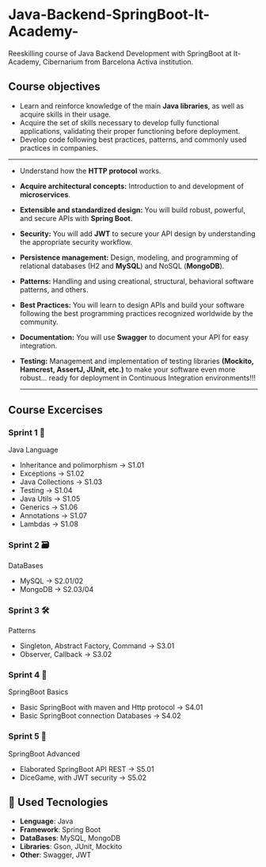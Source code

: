 # Java-Backend-SpringBoot-It-Academy-
Reeskilling course of Java Backend Development with SpringBoot at It-Academy, Cibernarium from Barcelona Activa institution.

## Course objectives
* Learn and reinforce knowledge of the main **Java libraries**, as well as acquire skills in their usage.
* Acquire the set of skills necessary to develop fully functional applications, validating their proper functioning before deployment.
* Develop code following best practices, patterns, and commonly used practices in companies.
---
* Understand how the **HTTP protocol** works.
* **Acquire architectural concepts:** Introduction to and development of **microservices**.
* **Extensible and standardized design:** You will build robust, powerful, and secure APIs with **Spring Boot**.
* **Security:** You will add **JWT** to secure your API design by understanding the appropriate security workflow.
* **Persistence management:** Design, modeling, and programming of relational databases (H2 and **MySQL**) and NoSQL (**MongoDB**).
* **Patterns:** Handling and using creational, structural, behavioral software patterns, and others.
* **Best Practices:** You will learn to design APIs and build your software following the best programming practices recognized worldwide by the community.
* **Documentation:** You will use **Swagger** to document your API for easy integration.
* **Testing:** Management and implementation of testing libraries **(Mockito, Hamcrest, AssertJ, JUnit, etc.)** to make your software even more robust... ready for deployment in Continuous Integration environments!!!

  ---

## Course Excercises
 ### Sprint 1 🌱
  Java Language
  - Inheritance and polimorphism -> S1.01
  - Exceptions -> S1.02
  - Java Collections -> S1.03
  - Testing  -> S1.04
  - Java Utils -> S1.05
  - Generics -> S1.06
  - Annotations -> S1.07
  - Lambdas  -> S1.08

 ### Sprint 2 🗃️
  DataBases
  - MySQL -> S2.01/02
  - MongoDB -> S2.03/04
 
### Sprint 3 🛠️
  Patterns
  - Singleton, Abstract Factory, Command -> S3.01
  - Observer, Callback -> S3.02
 
### Sprint 4 🍃
  SpringBoot Basics
  - Basic SpringBoot with maven and Http protocol -> S4.01
  - Basic SpringBoot connection Databases -> S4.02
 
 ### Sprint 5 🎲
  SpringBoot Advanced
  - Elaborated SpringBoot API REST -> S5.01
  - DiceGame, with JWT security -> S5.02

## 🚀 Used Tecnologies

- **Lenguage**: Java
- **Framework**: Spring Boot
- **DataBases**: MySQL, MongoDB
- **Libraries**: Gson, JUnit, Mockito
- **Other**: Swagger, JWT
